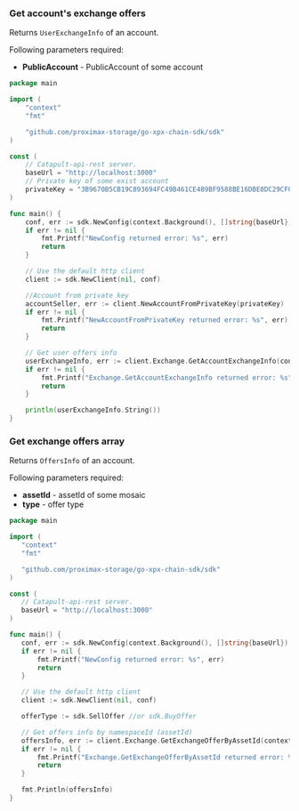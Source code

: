 ### Get account's exchange offers
Returns `UserExchangeInfo` of an account. 

Following parameters required:
 - **PublicAccount** - PublicAccount of some account

```go
package main

import (
	"context"
	"fmt"

	"github.com/proximax-storage/go-xpx-chain-sdk/sdk"
)

const (
	// Catapult-api-rest server.
	baseUrl = "http://localhost:3000"
	// Private key of some exist account
	privateKey = "3B9670B5CB19C893694FC49B461CE489BF9588BE16DBE8DC29CF06338133DEE6"
)

func main() {
	conf, err := sdk.NewConfig(context.Background(), []string{baseUrl})
	if err != nil {
		fmt.Printf("NewConfig returned error: %s", err)
		return
	}

	// Use the default http client
	client := sdk.NewClient(nil, conf)

	//Account from private key
	accountSeller, err := client.NewAccountFromPrivateKey(privateKey)
	if err != nil {
		fmt.Printf("NewAccountFromPrivateKey returned error: %s", err)
		return
	}

	// Get user offers info
	userExchangeInfo, err := client.Exchange.GetAccountExchangeInfo(context.Background(), accountSeller.PublicAccount)
	if err != nil {
		fmt.Printf("Exchange.GetAccountExchangeInfo returned error: %s", err)
		return
	}

	println(userExchangeInfo.String())
}
```

### Get exchange offers array
Returns `OffersInfo` of an account.

Following parameters required:
 - **assetId** - assetId of some mosaic
 - **type** - offer type 

 ```go
package main

import (
	"context"
	"fmt"

	"github.com/proximax-storage/go-xpx-chain-sdk/sdk"
)

const (
	// Catapult-api-rest server.
	baseUrl = "http://localhost:3000"
)

func main() {
	conf, err := sdk.NewConfig(context.Background(), []string{baseUrl})
	if err != nil {
		fmt.Printf("NewConfig returned error: %s", err)
		return
	}

	// Use the default http client
	client := sdk.NewClient(nil, conf)

	offerType := sdk.SellOffer //or sdk.BuyOffer

	// Get offers info by namespaceId (assetId)
	offersInfo, err := client.Exchange.GetExchangeOfferByAssetId(context.Background(), sdk.StorageNamespaceId, offerType)
	if err != nil {
		fmt.Printf("Exchange.GetExchangeOfferByAssetId returned error: %s", err)
		return
	}

	fmt.Println(offersInfo)
}
```